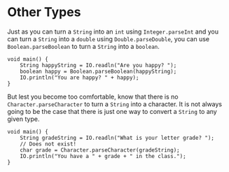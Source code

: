 # Other Types

Just as you can turn a `String` into an `int` using `Integer.parseInt` and you can
turn a `String` into a `double` using `Double.parseDouble`, you can use `Boolean.parseBoolean` to turn a `String` into a `boolean`.

```java,do_not_run
void main() {
    String happyString = IO.readln("Are you happy? ");
    boolean happy = Boolean.parseBoolean(happyString);
    IO.println("You are happy? " + happy);
}
```

But lest you become too comfortable, know that there is no `Character.parseCharacter` to turn a `String` into a character.
It is not always going to be the case that there is just one way to convert a `String` to any given type.

```java,do_not_run,panics
void main() {
    String gradeString = IO.readln("What is your letter grade? ");
    // Does not exist!
    char grade = Character.parseCharacter(gradeString);
    IO.println("You have a " + grade + " in the class.");
}
```